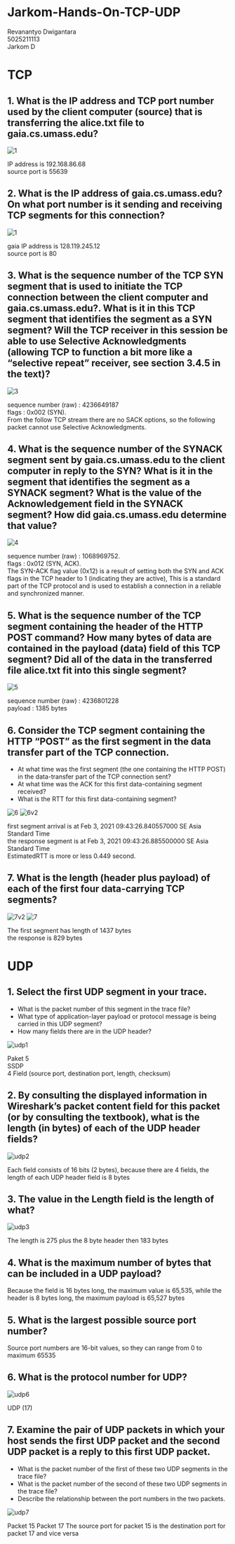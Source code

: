 # Jarkom-Hands-On-TCP-UDP
Revanantyo Dwigantara<br />
5025211113<br />
Jarkom D<br />


<h1>TCP</h1>
<h2>1. What is the IP address and TCP port number used by the client computer (source) that is transferring the alice.txt file to gaia.cs.umass.edu?</h2>

![1](https://github.com/xmall75/Jarkom-Hands-On-TCP-UDP/assets/34641833/b15dba4f-9770-4c5e-a0a7-0655be64da5f)

IP address is 192.168.86.68<br />
source port is 55639<br />

<h2>2. What is the IP address of gaia.cs.umass.edu? On what port number is it sending and receiving TCP segments for this connection?</h2>

![1](https://github.com/xmall75/Jarkom-Hands-On-TCP-UDP/assets/34641833/739d2abe-e34a-4b2b-a2ad-2638cc057b94)

gaia IP address is 128.119.245.12<br />
source port is 80<br />

<h2>3. What is the sequence number of the TCP SYN segment that is used to initiate the TCP connection between the client computer and gaia.cs.umass.edu?. What is it in this TCP segment that identifies the segment as a SYN segment? Will the TCP receiver in this session be able to use Selective Acknowledgments (allowing TCP to function a bit more like a “selective repeat” receiver, see section 3.4.5 in the text)?</h2>

![3](https://github.com/xmall75/Jarkom-Hands-On-TCP-UDP/assets/34641833/2be30121-6183-4a64-8313-e98b3df0a84a)

sequence number (raw) : 4236649187<br />
flags : 0x002 (SYN).<br />
From the follow TCP stream there are no SACK options, so the following packet cannot use Selective Acknowledgments.


<h2>4. What is the sequence number of the SYNACK segment sent by gaia.cs.umass.edu to the client computer in reply to the SYN? What is it in the segment that identifies the segment as a SYNACK segment? What is the value of the Acknowledgement field in the SYNACK segment? How did gaia.cs.umass.edu determine that value?</h2>

![4](https://github.com/xmall75/Jarkom-Hands-On-TCP-UDP/assets/34641833/9dfda799-1cfd-4a73-af3b-acd9090ae19e)

sequence number (raw) : 1068969752.<br />
flags : 0x012 (SYN, ACK).<br />
The SYN-ACK flag value (0x12) is a result of setting both the SYN and ACK flags in the TCP header to 1 (indicating they are active), This is a standard part of the TCP protocol and is used to establish a connection in a reliable and synchronized manner.


<h2>5. What is the sequence number of the TCP segment containing the header of the HTTP POST command? How many bytes of data are contained in the payload (data) field of this TCP segment? Did all of the data in the transferred file alice.txt fit into this single segment?</h2>

![5](https://github.com/xmall75/Jarkom-Hands-On-TCP-UDP/assets/34641833/d91b2055-e351-4cba-97df-8826c5ad450a)

sequence number (raw) : 4236801228<br />
payload : 1385 bytes

<h2>6. Consider the TCP segment containing the HTTP “POST” as the first segment in the data transfer part of the TCP connection.</h2>

- At what time was the first segment (the one containing the HTTP POST) in the data-transfer part of the TCP connection sent?
- At what time was the ACK for this first data-containing segment received?
- What is the RTT for this first data-containing segment?

![6](https://github.com/xmall75/Jarkom-Hands-On-TCP-UDP/assets/34641833/47c66f71-f651-4f7e-a569-cfe9e905704f)
![6v2](https://github.com/xmall75/Jarkom-Hands-On-TCP-UDP/assets/34641833/5dceb473-99b7-4b63-bdb4-37d1538add7f)

first segment arrival is at Feb 3, 2021 09:43:26.840557000 SE Asia Standard Time<br />
the response segment is at Feb 3, 2021 09:43:26.885500000 SE Asia Standard Time<br />
EstimatedRTT is more or less 0.449 second.

<h2>7. What is the length (header plus payload) of each of the first four data-carrying TCP segments?</h2>

![7v2](https://github.com/xmall75/Jarkom-Hands-On-TCP-UDP/assets/34641833/335c6e28-e3a5-4e81-8212-4680f3ee7d66)
![7](https://github.com/xmall75/Jarkom-Hands-On-TCP-UDP/assets/34641833/f924bb13-260c-4977-a8fc-31e36e5f87a1)

The first segment has length of 1437 bytes<br />
the response is 829 bytes


<h1>UDP</h1>
<h2>1. Select the first UDP segment in your trace.</h2>

- What is the packet number of this segment in the trace file?
- What type of application-layer payload or protocol message is being carried in this UDP segment?
- How many fields there are in the UDP header?

![udp1](https://github.com/xmall75/Jarkom-Hands-On-TCP-UDP/assets/34641833/c23ae25a-6bbf-4c2f-a468-2d29f8d98196)

Paket 5<br />
SSDP<br />
4 Field (source port, destination port, length, checksum)<br />

<h2>2. By consulting the displayed information in Wireshark’s packet content field for this packet (or by consulting the textbook), what is the length (in bytes) of each of the UDP header fields?</h2>

![udp2](https://github.com/xmall75/Jarkom-Hands-On-TCP-UDP/assets/34641833/3446aa25-129b-4236-a1cf-5bd84fa51725)

Each field consists of 16 bits (2 bytes), because there are 4 fields, the length of each UDP header field is 8 bytes

<h2>3. The value in the Length field is the length of what?</h2>

![udp3](https://github.com/xmall75/Jarkom-Hands-On-TCP-UDP/assets/34641833/60bd1a50-6dd6-4057-8653-42bfc9e30d35)

The length is 275 plus the 8 byte header then 183 bytes

<h2>4. What is the maximum number of bytes that can be included in a UDP payload?</h2>
Because the field is 16 bytes long, the maximum value is 65,535, while the header is 8 bytes long, the maximum payload is 65,527 bytes

<h2>5. What is the largest possible source port number?</h2>
Source port numbers are 16-bit values, so they can range from 0 to maximum 65535

<h2>6. What is the protocol number for UDP?</h2>

![udp6](https://github.com/xmall75/Jarkom-Hands-On-TCP-UDP/assets/34641833/b781c2be-842b-4af3-9b3f-bc5b19b8aa28)

UDP (17)

<h2>7. Examine the pair of UDP packets in which your host sends the first UDP packet and the second UDP packet is a reply to this first UDP packet.</h2>

- What is the packet number of the first of these two UDP segments in the trace file?
- What is the packet number of the second of these two UDP segments in the trace file?
- Describe the relationship between the port numbers in the two packets.
  
![udp7](https://github.com/xmall75/Jarkom-Hands-On-TCP-UDP/assets/34641833/801bd5e5-cda4-45b6-b2a5-cb1867764279)

Packet 15
Packet 17
The source port for packet 15 is the destination port for packet 17 and vice versa
